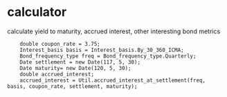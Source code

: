 # calculator
calculate yield to maturity, accrued interest, other interesting bond metrics

		double coupon_rate = 3.75;
		Interest_basis basis = Interest_basis.By_30_360_ICMA;
		Bond_frequency_type freq = Bond_frequency_type.Quarterly;
		Date settlement = new Date(117, 5, 30);
		Date maturity= new Date(120, 5, 30);
		double accrued_interest;
		accrued_interest = Util.accrued_interest_at_settlement(freq, basis, coupon_rate, settlement, maturity);
